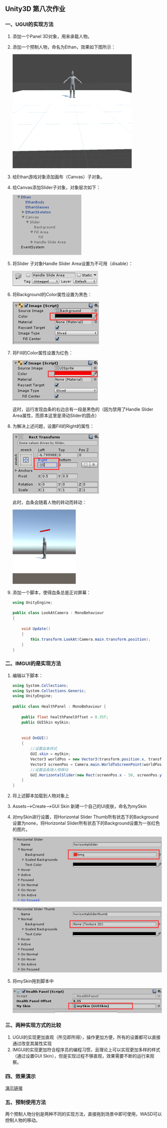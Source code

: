 ## Unity3D 第八次作业

### 一、UGUI的实现方法

1. 添加一个Panel 3D对象，用来承载人物。

2. 添加一个预制人物，命名为Ethan，效果如下图所示：

   ![TIM截图20180605222342](https://github.com/GitSpreed/Unity3D-Homework/blob/master/homework8/picture/TIM%E6%88%AA%E5%9B%BE20180605222342.png?raw=true)

3. 给Ethan游戏对象添加画布（Canvas）子对象。

4. 给Canvas添加Slider子对象，对象层次如下：

   ![TIM截图20180605222846](https://github.com/GitSpreed/Unity3D-Homework/blob/master/homework8/picture/TIM%E6%88%AA%E5%9B%BE20180605222846.png?raw=true)

5. 将Slider 子对象Handle Slider Area设置为不可用（disable）：

   ![TIM截图20180605222907](https://github.com/GitSpreed/Unity3D-Homework/blob/master/homework8/picture/TIM%E6%88%AA%E5%9B%BE20180605222907.png?raw=true)

6. 将Background的Color属性设置为黑色：

   ![TIM截图20180605223018](https://github.com/GitSpreed/Unity3D-Homework/blob/master/homework8/picture/TIM%E6%88%AA%E5%9B%BE20180605223018.png?raw=true)

7. 将Fill的Color属性设置为红色：

   ![TIM截图20180605223125](https://github.com/GitSpreed/Unity3D-Homework/blob/master/homework8/picture/TIM%E6%88%AA%E5%9B%BE20180605223125.png?raw=true)

   这时，运行发现血条的右边总有一段是黑色的（因为禁用了Handle Slider Area属性，而原本这里是滑动Slider的圆点）

8. 为解决上述问题，设置Fill的Right的属性：

   ![TIM截图20180605223424](https://github.com/GitSpreed/Unity3D-Homework/blob/master/homework8/picture/TIM%E6%88%AA%E5%9B%BE20180605223424.png?raw=true)

   此时，血条会随着人物的转动而转动：

   ![TIM截图20180605223711](https://github.com/GitSpreed/Unity3D-Homework/blob/master/homework8/picture/TIM%E6%88%AA%E5%9B%BE20180605223711.png?raw=true)

9. 添加一个脚本，使得血条总是正对屏幕：

   ```c#
   using UnityEngine;
   
   public class LookAtCamera : MonoBehaviour
   {
   
       void Update()
       {
           this.transform.LookAt(Camera.main.transform.position);
       }
   }
   ```



### 二、IMGUI的是实现方法

1. 编辑以下脚本：

   ```c#
   using System.Collections;
   using System.Collections.Generic;
   using UnityEngine;
   
   public class HealthPanel : MonoBehaviour {
   
       public float healthPanelOffset = 0.35f;
       public GUISkin mySkin;
   
   
       void OnGUI()
       {
           //设置血条样式
           GUI.skin = mySkin;
           Vector3 worldPos = new Vector3(transform.position.x, transform.position.y + healthPanelOffset, transform.position.z);
           Vector3 screenPos = Camera.main.WorldToScreenPoint(worldPos);
           //设置血条随人物移动
           GUI.HorizontalSlider(new Rect(screenPos.x - 50, screenPos.y - 30, 100, 100), 50, 0, 100);
       }
   }
   ```

2. 将上述脚本加载到人物对象上

3. Assets-->Create-->GUI Skin 新建一个自己的UI皮肤，命名为mySkin

4. 对mySkin进行设置，将Horizontal Slider Thumb所有状态下的Background设置为none，将Horizontal Slider所有状态下的Background设置为一张红色的图片。

   ![TIM截图20180605234238](https://github.com/GitSpreed/Unity3D-Homework/blob/master/homework8/picture/TIM%E6%88%AA%E5%9B%BE20180605234238.png?raw=true)

   ![TIM截图20180605234218](https://github.com/GitSpreed/Unity3D-Homework/blob/master/homework8/picture/TIM%E6%88%AA%E5%9B%BE20180605234218.png?raw=true)

5. 将mySkin拖到脚本中

   ![TIM截图20180605234423](https://github.com/GitSpreed/Unity3D-Homework/blob/master/homework8/picture/TIM%E6%88%AA%E5%9B%BE20180605234423.png?raw=true)





### 三、两种实现方式的比较

1. UGUI的实现更加直观（所见即所得），操作更加方便，所有的设置都可以直接通过改变其属性实现
2. IMGUI的实现更加符合程序员的编程习惯，且理论上可以实现更加多样的样式（通过设置GUI Skin），但是实现过程不够直观，效果需要不断的运行来观察。



### 四、效果演示

[演示链接](http://v.youku.com/v_show/id_XMzY0Nzg2MDE0MA==.html?spm=a2h3j.8428770.3416059.1)



### 五、预制使用方法

两个预制人物分别是两种不同的实现方法，直接拖到场景中即可使用，WASD可以控制人物的移动。
